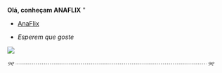  **Olá, conheçam ANAFLIX** "  

-  [AnaFlix]( https://anarodrigues9.github.io/anaflix/) 

- _Esperem que goste_

 ![](https://tenor.com/pt-BR/view/dancing-rabbits-dancing-rabbits-dancing-hares-dancing-bunnies-gif-824239715861709352)  

*୨୧ ┈┈┈┈┈┈┈┈┈┈┈┈┈┈┈┈┈┈┈┈┈┈┈┈┈┈┈┈┈┈┈ ୨୧*
